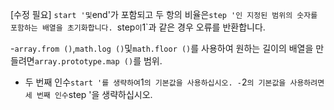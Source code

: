 [수정 필요]
`start '및`end'가 포함되고 두 항의 비율은`step '인 지정된 범위의 숫자를 포함하는 배열을 초기화합니다.
`step`이`1`과 같은 경우 오류를 반환합니다.

-`array.from ()`,`math.log ()`및`math.floor ()`를 사용하여 원하는 길이의 배열을 만들려면`array.prototype.map ()`를 범위.
- 두 번째 인수`start '를 생략하여`1`의 기본값을 사용하십시오.
-`2`의 기본값을 사용하려면 세 번째 인수`step '을 생략하십시오.